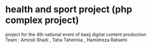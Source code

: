 # health and sport project (php complex project)
project for the 4th national event of basij digital content production
<br>
Team : Amirali Shadi , Taha Taherinia , Hamidreza Rahaimi

